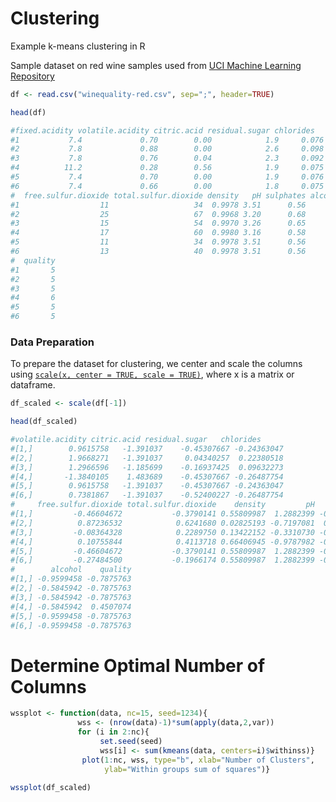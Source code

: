 # Clustering
Example k-means clustering in R

Sample dataset on red wine samples used from [UCI Machine Learning Repository](https://archive.ics.uci.edu/ml/datasets/wine+quality)

```R
df <- read.csv("winequality-red.csv", sep=";", header=TRUE)

head(df)

#fixed.acidity volatile.acidity citric.acid residual.sugar chlorides
#1           7.4             0.70        0.00            1.9     0.076
#2           7.8             0.88        0.00            2.6     0.098
#3           7.8             0.76        0.04            2.3     0.092
#4          11.2             0.28        0.56            1.9     0.075
#5           7.4             0.70        0.00            1.9     0.076
#6           7.4             0.66        0.00            1.8     0.075
#  free.sulfur.dioxide total.sulfur.dioxide density   pH sulphates alcohol
#1                  11                   34  0.9978 3.51      0.56     9.4
#2                  25                   67  0.9968 3.20      0.68     9.8
#3                  15                   54  0.9970 3.26      0.65     9.8
#4                  17                   60  0.9980 3.16      0.58     9.8
#5                  11                   34  0.9978 3.51      0.56     9.4
#6                  13                   40  0.9978 3.51      0.56     9.4
#  quality
#1       5
#2       5
#3       5
#4       6
#5       5
#6       5
```
### Data Preparation
To prepare the dataset for clustering, we center and scale the columns using [`scale(x, center = TRUE, scale = TRUE)`](https://www.rdocumentation.org/packages/base/versions/3.4.3/topics/scale), where x is a matrix or dataframe.
```R
df_scaled <- scale(df[-1])

head(df_scaled)

#volatile.acidity citric.acid residual.sugar   chlorides
#[1,]        0.9615758   -1.391037    -0.45307667 -0.24363047
#[2,]        1.9668271   -1.391037     0.04340257  0.22380518
#[3,]        1.2966596   -1.185699    -0.16937425  0.09632273
#[4,]       -1.3840105    1.483689    -0.45307667 -0.26487754
#[5,]        0.9615758   -1.391037    -0.45307667 -0.24363047
#[6,]        0.7381867   -1.391037    -0.52400227 -0.26487754
#     free.sulfur.dioxide total.sulfur.dioxide    density         pH   sulphates
#[1,]         -0.46604672           -0.3790141 0.55809987  1.2882399 -0.57902538
#[2,]          0.87236532            0.6241680 0.02825193 -0.7197081  0.12891007
#[3,]         -0.08364328            0.2289750 0.13422152 -0.3310730 -0.04807379
#[4,]          0.10755844            0.4113718 0.66406945 -0.9787982 -0.46103614
#[5,]         -0.46604672           -0.3790141 0.55809987  1.2882399 -0.57902538
#[6,]         -0.27484500           -0.1966174 0.55809987  1.2882399 -0.57902538
#        alcohol    quality
#[1,] -0.9599458 -0.7875763
#[2,] -0.5845942 -0.7875763
#[3,] -0.5845942 -0.7875763
#[4,] -0.5845942  0.4507074
#[5,] -0.9599458 -0.7875763
#[6,] -0.9599458 -0.7875763
```
# Determine Optimal Number of Columns

```R
wssplot <- function(data, nc=15, seed=1234){
               wss <- (nrow(data)-1)*sum(apply(data,2,var))
               for (i in 2:nc){
                    set.seed(seed)
                    wss[i] <- sum(kmeans(data, centers=i)$withinss)}
                plot(1:nc, wss, type="b", xlab="Number of Clusters",
                     ylab="Within groups sum of squares")}

wssplot(df_scaled)
```
